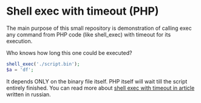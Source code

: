 # Shell exec with timeout (PHP)

The main purpose of this small repository is demonstration
of calling exec any command from PHP code (like shell_exec) with timeout 
for its execution.

Who knows how long this one could be executed?
```php
shell_exec('./script.bin');
$a = 'df';
```
It depends ONLY on the binary file itself. PHP itself will wait till the script entirely finished.
You can read more about [shell exec with timeout in article](https://jeka.by/post/1113/PHP-shell_exec-with-timeout/)
written in russian.
